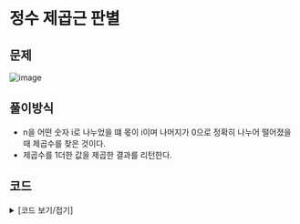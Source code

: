 # 정수 제곱근 판별

## 문제

![image](https://github.com/Employment-Study/Algorithm_Study/assets/44068819/33ef1cfc-9b32-464f-ad74-4a981a10891c)

## 풀이방식

- n을 어떤 숫자 i로 나누었을 떄 몫이 i이며 나머지가 0으로 정확히 나누어 떨어졌을 때 제곱수를 찾은 것이다.
- 제곱수를 1더한 값을 제곱한 결과를 리턴한다.

## 코드

<details>
<summary>
[코드 보기/접기]
</summary>

```java
// 정수 제곱근 판별
class Solution {
	public long solution(long n) {
		long answer = -1;
		for(long i=1;i<=n;i++) {
			if(n / i == i && n % i == 0) {
				answer = (i+1) * (i+1);
				break;
			}
		}
		return answer;
	}
}
```

</details>
